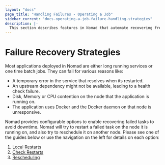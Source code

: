 ```yaml
---
layout: "docs"
page_title: "Handling Failures - Operating a Job"
sidebar_current: "docs-operating-a-job-failure-handling-strategies"
description: |-
  This section describes features in Nomad that automate recovering from failed tasks.
---
```


# Failure Recovery Strategies

Most applications deployed in Nomad are either long running services or one time batch jobs.
They can fail for various reasons like:

- A temporary error in the service that resolves when its restarted.
- An upstream dependency might not be available, leading to a health check failure.
- Disk, Memory or CPU contention on the node that the application is running on.
- The application uses Docker and the Docker daemon on that node is unresponsive.

Nomad provides configurable options to enable recovering failed tasks to avoid downtime. Nomad will
try to restart a failed task on the node it is running on, and also try to reschedule it on another node.
Please see one of the guides below or use the navigation on the left for details on each option:

1. [Local Restarts](/docs/operating-a-job/failure-handling-strategies/restart.html)
1. [Check Restarts](/docs/operating-a-job/failure-handling-strategies/check-restart.html)
1. [Rescheduling](/docs/operating-a-job/failure-handling-strategies/rescheduling.html)
